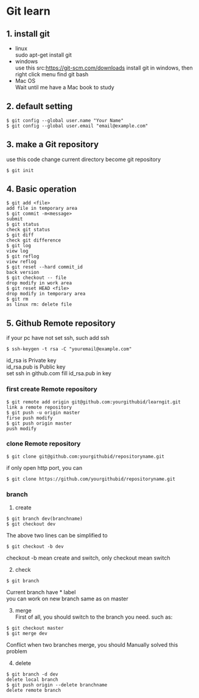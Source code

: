 # Git learn  
## 1. install git  
- linux  
sudo apt-get install git  
- windows  
use this src:https://git-scm.com/downloads install git in windows, then right click menu find git bash  
- Mac OS  
Wait until me have a Mac book to study  
## 2. default setting  
```
$ git config --global user.name "Your Name"  
$ git config --global user.email "email@example.com"  
```
## 3. make a Git repository  
use this code change current directory become git repository  
```
$ git init  
```
## 4. Basic operation  
```
$ git add <file>  
add file in temporary area  
$ git commit -m<message>  
submit  
$ git status  
check git status  
$ git diff  
check git difference  
$ git log  
view log  
$ git reflog  
view reflog  
$ git reset --hard commit_id  
back version  
$ git checkout -- file  
drop modify in work area  
$ git reset HEAD <file>  
drop modify in temporary area
$ git rm  
as linux rm: delete file  
```
## 5. Github Remote repository  
if your pc have not set ssh, such add ssh  
```
$ ssh-keygen -t rsa -C "youremail@example.com"  
```
id_rsa is Private key  
id_rsa.pub is Public key  
set ssh in github.com fill id_rsa.pub in key  
### first create Remote repository  
```
$ git remote add origin git@github.com:yourgithubid/learngit.git  
link a remote repository  
$ git push -u origin master  
firse push modify  
$ git push origin master  
push modify  
```
### clone Remote repository  
```
$ git clone git@github.com:yourgithubid/repositoryname.git  
```
if only open http port, you can  
```
$ git clone https://github.com/yourgithubid/repositoryname.git  
```

### branch  

1. create  
```
$ git branch dev(branchname)  
$ git checkout dev  
```
  
The above two lines can be simplified to  
```
$ git checkout -b dev  
```
checkout -b mean create and switch, only checkout mean switch  

2. check  
```
$ git branch  
```

Current branch have * label  
you can work on new branch same as on master  

3. merge  
First of all, you should switch to the branch you need. such as:  
```
$ git checkout master  
$ git merge dev  
```
Conflict when two branches merge, you should Manually solved this problem  

4. delete  
```
$ git branch -d dev  
delete local branch  
$ git push origin --delete branchname  
delete remote branch
```
